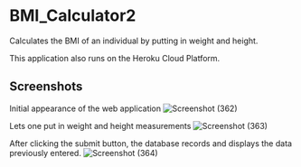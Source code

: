 # BMI_Calculator2
Calculates the BMI of an individual by putting in weight and height.

This application also runs on the Heroku Cloud Platform.

## Screenshots

Initial appearance of the web application
![Screenshot (362)](https://user-images.githubusercontent.com/65538173/208237766-90220fda-828d-4201-8bc9-586f67c9579f.png)

Lets one put in weight and height measurements
![Screenshot (363)](https://user-images.githubusercontent.com/65538173/208237770-2da7bf68-5feb-4a98-8325-9ccb650d502c.png)

After clicking the submit button, the database records and displays the data previously entered.
![Screenshot (364)](https://user-images.githubusercontent.com/65538173/208237775-217f8b5a-6df9-4dde-98f4-11c2eac3b804.png)



